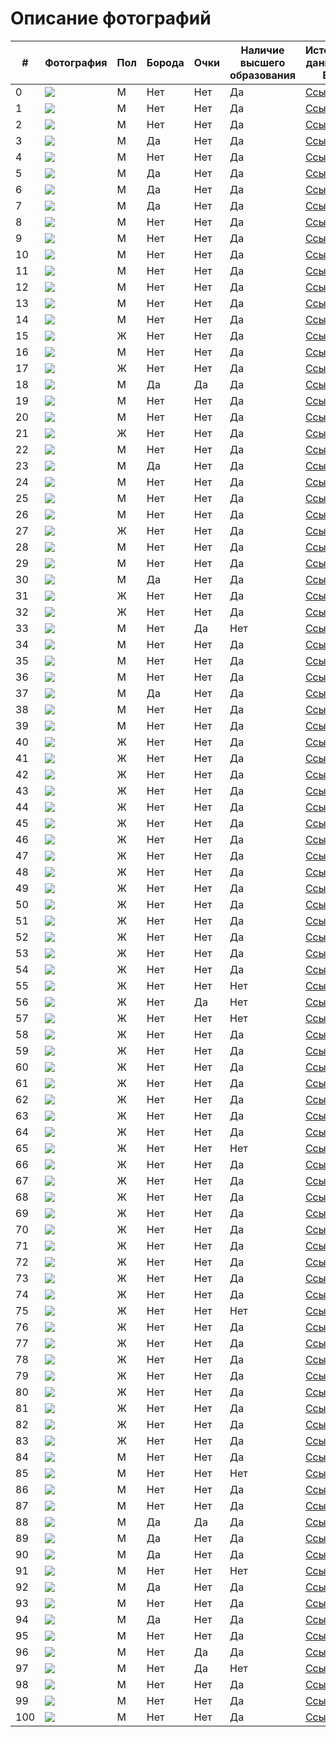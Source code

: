 # Описание фотографий


| # | Фотография | Пол | Борода | Очки | Наличие высшего образования | Источник данных о ВО | Источник фото |
|---|---|---|---|---|---|---|---|
| 0 |![](/Elon_Musk.jpg) | M | Нет | Нет | Да | [Ссылка](https://ru.wikipedia.org/wiki/%D0%9C%D0%B0%D1%81%D0%BA,_%D0%98%D0%BB%D0%BE%D0%BD) | [Ссылка](https://ru.wikipedia.org/wiki/%D0%9C%D0%B0%D1%81%D0%BA,_%D0%98%D0%BB%D0%BE%D0%BD) | 
| 1 |![](/symphony/1.Yuri_Temirkanov.jpg) | M | Нет | Нет | Да | [Ссылка](https://ru.wikipedia.org/wiki/%D0%A2%D0%B5%D0%BC%D0%B8%D1%80%D0%BA%D0%B0%D0%BD%D0%BE%D0%B2,_%D0%AE%D1%80%D0%B8%D0%B9_%D0%A5%D0%B0%D1%82%D1%83%D0%B5%D0%B2%D0%B8%D1%87)  |[Ссылка](https://ru.wikipedia.org/wiki/%D0%A2%D0%B5%D0%BC%D0%B8%D1%80%D0%BA%D0%B0%D0%BD%D0%BE%D0%B2,_%D0%AE%D1%80%D0%B8%D0%B9_%D0%A5%D0%B0%D1%82%D1%83%D0%B5%D0%B2%D0%B8%D1%87) |
| 2 |![](/symphony/2.Yuriy-Simonov.jpg) | M | Нет | Нет | Да | [Ссылка](https://ru.wikipedia.org/wiki/%D0%A1%D0%B8%D0%BC%D0%BE%D0%BD%D0%BE%D0%B2,_%D0%AE%D1%80%D0%B8%D0%B9_%D0%98%D0%B2%D0%B0%D0%BD%D0%BE%D0%B2%D0%B8%D1%87)  |[Ссылка](https://stuki-druki.com/authors/Simonov-Yuriy-dirizher.php) |
| 3 |![](/symphony/3.Filipp_Chizhevsky.jpg) | М | Да | Нет | Да |[Ссылка](https://ru.wikipedia.org/wiki/%D0%A7%D0%B8%D0%B6%D0%B5%D0%B2%D1%81%D0%BA%D0%B8%D0%B9,_%D0%A4%D0%B8%D0%BB%D0%B8%D0%BF%D0%BF_%D0%98%D0%B2%D0%B0%D0%BD%D0%BE%D0%B2%D0%B8%D1%87) |[Ссылка](https://meloman.ru/media/upload/photos/IMG_9061_900%D1%85600.820x350.jpg) |
| 4 |![](/symphony/4.Ukolov.jpg) | М | Нет | Нет | Да |[Ссылка](http://philharmonic.tomsk.ru/ru/2021-10-24-08-53-48/13-infos/6736-2021-09-22-06-54-41) |[Ссылка](https://meloman.ru/media/upload/photos/%D1%83%D0%BA%D0%BE%D0%BB%D0%BE%D0%B2_5R9MOWQ.820x350.jpg) |
| 5 |![](/symphony/5.vadim_repin.jpg) | М | Да | Нет | Да |[Ссылка](https://ru.wikipedia.org/wiki/%D0%A0%D0%B5%D0%BF%D0%B8%D0%BD,_%D0%92%D0%B0%D0%B4%D0%B8%D0%BC_%D0%92%D0%B8%D0%BA%D1%82%D0%BE%D1%80%D0%BE%D0%B2%D0%B8%D1%87) |[Ссылка](https://meloman.ru/media/upload/photos/repin900%D1%85600_Nqpo4Ce.820x350.jpg) |
| 6 |![](/symphony/6.pavel_milukov.jpg) | М | Да | Нет | Да |[Ссылка](https://meloman.ru/performer/pavel-milyukov/) |[Ссылка](https://meloman.ru/performer/pavel-milyukov/) |
| 7 |![](/symphony/7.Valeriy_grohovsky.jpg) | М | Да | Нет | Да |[Ссылка](https://ru.wikipedia.org/wiki/%D0%93%D1%80%D0%BE%D1%85%D0%BE%D0%B2%D1%81%D0%BA%D0%B8%D0%B9,_%D0%92%D0%B0%D0%BB%D0%B5%D1%80%D0%B8%D0%B9_%D0%90%D0%BB%D0%B5%D0%BA%D1%81%D0%B0%D0%BD%D0%B4%D1%80%D0%BE%D0%B2%D0%B8%D1%87) |[Ссылка](https://www.belcanto.ru/grokhovsky.html) |
| 8 |![](/symphony/8.Denis_Matcuev.jpg) | М | Нет | Нет | Да |[Ссылка](https://ru.wikipedia.org/wiki/%D0%9C%D0%B0%D1%86%D1%83%D0%B5%D0%B2,_%D0%94%D0%B5%D0%BD%D0%B8%D1%81_%D0%9B%D0%B5%D0%BE%D0%BD%D0%B8%D0%B4%D0%BE%D0%B2%D0%B8%D1%87) |[Ссылка](https://primamedia.ru/news/991496) |
| 9 |![](/symphony/9.Igor_Butman.jpg) | М | Нет | Нет | Да |[Ссылка](https://ru.wikipedia.org/wiki/%D0%91%D1%83%D1%82%D0%BC%D0%B0%D0%BD,_%D0%98%D0%B3%D0%BE%D1%80%D1%8C_%D0%9C%D0%B8%D1%85%D0%B0%D0%B9%D0%BB%D0%BE%D0%B2%D0%B8%D1%87) |[Ссылка](https://www.interfax.ru/interview/650143) |
| 10 |![](/symphony/10.Dmitry_Masleev.jpg) | М | Нет | Нет | Да |[Ссылка](https://meloman.ru/performer/dmitrij-masleev/) |[Ссылка](https://meloman.ru/performer/dmitrij-masleev/) |
| 11 |![](/symphony/11_Kostya_Volostnov.jpg) | М | Нет | Нет | Да |[Ссылка](https://meloman.ru/performer/konstantin-volostnov/) |[Ссылка](https://meloman.ru/performer/konstantin-volostnov/) |
| 12 |![](/symphony/12.Kniazev-Alexandre.jpg) | М | Нет | Нет | Да |[Ссылка](https://meloman.ru/performer/aleksandr-knyazev/) |[Ссылка](https://meloman.ru/performer/aleksandr-knyazev/) |
| 13 |![](/symphony/13.beresovsky.jpg) | М | Нет | Нет | Да |[Ссылка](https://meloman.ru/performer/boris-berezovskij/) |[Ссылка](https://www.classicalmusicnews.ru/interview/pianist-fatalist-boris-beresovsky/) |
| 14 |![](/symphony/14.Nikita_Boriso-Glebsky.jpg) | М | Нет | Нет | Да |[Ссылка](https://meloman.ru/performer/nikita-borisoglebskij/) |[Ссылка](https://meloman.ru/performer/nikita-borisoglebskij/) |
| 15 |![](/symphony/15.Anna_Toncheva.jpg) | Ж | Нет | Нет | Да |[Ссылка](https://meloman.ru/performer/anna-toncheva/) |[Ссылка](https://www.culture.ru/events/1773069/koncert-anna-toncheva-lira-lyutnya) |
| 16 |![](/symphony/16.Yuriy_Chevin.jpg) | М | Нет | Нет | Да |[Ссылка](https://meloman.ru/performer/yurij-chevin/) |[Ссылка](https://meloman.ru/performer/yurij-chevin/) |
| 17 |![](/symphony/17.Liza_Svetozarova.jpg) | Ж | Нет | Нет | Да |[Ссылка](https://meloman.ru/performer/elizaveta-svetozarova/) |[Ссылка](https://meloman.ru/performer/elizaveta-svetozarova/) |
| 18 |![](/symphony/18.Andrey_Bairamov.jpg) | М | Да | Да | Да |[Ссылка](https://meloman.ru/performer/andrej-bajramov/) |[Ссылка](https://meloman.ru/performer/andrej-bajramov/) |
| 19 |![](/symphony/19.Nikolai_Lugansky.jpg) | М | Нет | Нет | Да |[Ссылка](https://meloman.ru/performer/nikolaj-luganskij/) |[Ссылка](https://meloman.ru/performer/nikolaj-luganskij/) |
| 20 |![](/symphony/20.Valeriy_Polansky.jpg) | М | Нет | Нет | Да |[Ссылка](https://meloman.ru/performer/valerij-polyanskij/) |[Ссылка](https://meloman.ru/performer/valerij-polyanskij/) |
| 21 |![](/symphony/21.Ekaterina_Mechetina.jpg) | Ж | Нет | Нет | Да |[Ссылка](https://meloman.ru/performer/ekaterina-mechetina/) |[Ссылка](https://www.mariinsky.ru/company/orchestra/piano/ekaterina_mechetina/) |
| 22 |![](/symphony/22.Roman_Zorkin.jpg) | М | Нет | Нет | Да |[Ссылка](https://meloman.ru/performer/roman-zorkin/) |[Ссылка](https://meloman.ru/performer/roman-zorkin/) |
| 23 |![](/symphony/23.Artem_Dervoed.jpg) | М | Да | Нет | Да |[Ссылка](https://meloman.ru/performer/artyom-dervoed/) |[Ссылка](https://meloman.ru/performer/artyom-dervoed/) |
| 24 |![](/symphony/24.Dimitri_Illarionov.jpg) | М | Нет | Нет | Да |[Ссылка](https://meloman.ru/performer/dmitrij-illarionov/) |[Ссылка](https://meloman.ru/performer/dmitrij-illarionov/) |
| 25 |![](/symphony/25.Dmitriy_Borodaev.jpg) | М | Нет | Нет | Да |[Ссылка](https://meloman.ru/performer/dmitrij-borodaev/) |[Ссылка](https://meloman.ru/performer/dmitrij-borodaev/) |
| 26 |![](/symphony/26.Dmitriy_Murin.jpg) | М | Нет | Нет | Да |[Ссылка](https://meloman.ru/performer/dmitrij-murin/) |[Ссылка](https://chel.icity.life/afisha/concert/21771-dmitriy-murin) |
| 27 |![](/symphony/27.natalya-sokolovskaya.jpg) | Ж | Нет | Нет | Да |[Ссылка](https://meloman.ru/performer/natalya-sokolovskaya/) |[Ссылка](https://meloman.ru/performer/natalya-sokolovskaya/) |
| 28 |![](/symphony/28.MaximRubtsov.jpg) | М | Нет | Нет | Да |[Ссылка](https://meloman.ru/performer/maksim-rubcov/) |[Ссылка](https://meloman.ru/performer/maksim-rubcov/) |
| 29 |![](/symphony/29.Graf_Murja.png) | М | Нет | Нет | Да |[Ссылка](https://meloman.ru/performer/graf-murzha/) |[Ссылка](https://meloman.ru/performer/graf-murzha/) |
| 30 |![](/symphony/30.Alex_Ramm.jpg) | М | Да | Нет | Да |[Ссылка](https://meloman.ru/performer/aleksandr-ramm/) |[Ссылка](https://meloman.ru/performer/aleksandr-ramm/) |
| 31 |![](/symphony/31.Liza_Borodaeva.jpg) | Ж | Нет | Нет | Да |[Ссылка](https://filarmonia.online/ispolniteli/shabalinaelizaveta.html) |[Ссылка](https://meloman.ru/performer/elizaveta-borodaeva/) |
| 32 |![](/symphony/32.Tatiana_Zorkina.jpg) | Ж | Нет | Нет | Да |[Ссылка](https://14.arts.mos.ru/svedeniya-ob-obrazovatelnoy-organizatsii/structure/zorkina_tatyana_sergeevna/) |[Ссылка](https://meloman.ru/performer/tatyana-zorkina/) |
| 33 |![](/symphony/33.Petr_Akulov.jpg) | М | Нет | Да | Нет |[Ссылка](https://meloman.ru/performer/pyotr-akulov/) |[Ссылка](https://meloman.ru/performer/pyotr-akulov/) |
| 34 |![](/symphony/34.Yaroslav_abaimov.jpg) | М | Нет | Нет | Да |[Ссылка](https://meloman.ru/performer/yaroslav-abaimov/) |[Ссылка](https://meloman.ru/performer/yaroslav-abaimov/) |
| 35 |![](/symphony/35_Nikita_Abrosimov.jpg) | М | Нет | Нет | Да |[Ссылка](https://meloman.ru/performer/nikita-abrosimov/) |[Ссылка](https://meloman.ru/performer/nikita-abrosimov/) |
| 36 |![](/symphony/36.Petr_Aidy.jpg) | М | Нет | Нет | Да |[Ссылка](https://meloman.ru/performer/petr-ajdu/) |[Ссылка](https://meloman.ru/performer/petr-ajdu/) |
| 37 |![](/symphony/37.Boris_Andrianov.jpg) | М | Да | Нет | Да |[Ссылка](https://meloman.ru/performer/boris-andrianov/) |[Ссылка](https://meloman.ru/performer/boris-andrianov/) |
| 38 |![](/symphony/38.Alex_Baharev.jpg) | М | Нет | Нет | Да |[Ссылка](https://meloman.ru/performer/aleksandr-baharev/) |[Ссылка](https://meloman.ru/performer/aleksandr-baharev/) |
| 39 |![](/symphony/39.Mihail_Beznosov.jpg) | М | Нет | Нет | Да |[Ссылка](https://meloman.ru/performer/mihail-beznosov/) |[Ссылка](https://meloman.ru/performer/mihail-beznosov/) |
| 40 |![](/symphony/40.Zoya_Abolic.jpg) | Ж | Нет | Нет | Да |[Ссылка](https://meloman.ru/performer/zoya-abolic/) |[Ссылка](https://meloman.ru/performer/zoya-abolic/) |
| 41 |![](/symphony/41.Vera_Almazova.jpg) | Ж | Нет | Нет | Да |[Ссылка](https://meloman.ru/performer/vera-almazova/) |[Ссылка](https://meloman.ru/performer/vera-almazova/) |
| 42 |![](/symphony/42.katerina-anohina.jpg) | Ж | Нет | Нет | Да |[Ссылка](https://meloman.ru/performer/katerina-anohina/) |[Ссылка](https://meloman.ru/performer/katerina-anohina/) |
| 43 |![](/symphony/43.ilona-ananina.jpg) | Ж | Нет | Нет | Да |[Ссылка](https://meloman.ru/performer/ilona-ananina/) |[Ссылка](https://meloman.ru/performer/ilona-ananina/) |
| 44 |![](/symphony/44.anastasiya-antonova.jpg) | Ж | Нет | Нет | Да |[Ссылка](https://meloman.ru/performer/anastasiya-antonova/) |[Ссылка](https://meloman.ru/performer/anastasiya-antonova/) |
| 45 |![](/symphony/45.lidiya-aristova.jpg) | Ж | Нет | Нет | Да |[Ссылка](https://meloman.ru/performer/lidiya-aristova/) |[Ссылка](https://meloman.ru/performer/lidiya-aristova/) |
| 46 |![](/symphony/46.kseniya-bashmet.jpg) | Ж | Нет | Нет | Да |[Ссылка](https://meloman.ru/performer/kseniya-bashmet/) |[Ссылка](https://meloman.ru/performer/kseniya-bashmet/) |
| 47 |![](/symphony/47.Alexandra_Budo.jpg) | Ж | Нет | Нет | Да |[Ссылка](https://meloman.ru/performer/aleksandra-budo/) |[Ссылка](https://tolstoymuseum.ru/news/2021/03/30/62304/) |
| 48 |![](/symphony/48.anna-buturlina.jpg) | Ж | Нет | Нет | Да |[Ссылка](https://meloman.ru/performer/anna-buturlina/) |[Ссылка](https://meloman.ru/performer/anna-buturlina/) |
| 49 |![](/symphony/49.liliya-gajsina.jpg) | Ж | Нет | Нет | Да |[Ссылка](https://meloman.ru/performer/liliya-gajsina/) |[Ссылка](https://meloman.ru/performer/liliya-gajsina/) |
| 50 |![](/symphony/50.eva-gevorgyan.jpg) | Ж | Нет | Нет | Да |[Ссылка](https://meloman.ru/performer/eva-gevorgyan/) |[Ссылка](https://meloman.ru/performer/eva-gevorgyan/) |
| 51 |![](/symphony/51.HiblaGerzmava.png) | Ж | Нет | Нет | Да |[Ссылка](https://meloman.ru/performer/hibla-gerzmava/) |[Ссылка](https://meloman.ru/performer/hibla-gerzmava/) |
| 52 |![](/symphony/52.aida_garifullina.jpeg) | Ж | Нет | Нет | Да |[Ссылка](https://meloman.ru/performer/aida-garifullina/) |[Ссылка](https://meloman.ru/performer/aida-garifullina/) |
| 53 |![](/symphony/53.lilit-davtyan.jpg) | Ж | Нет | Нет | Да |[Ссылка](https://meloman.ru/performer/lilit-davtyan/) |[Ссылка](https://meloman.ru/performer/lilit-davtyan/) |
| 54 |![](/symphony/54.ekaterina-derzhavina.jpg) | Ж | Нет | Нет | Да |[Ссылка](https://meloman.ru/performer/ekaterina-derzhavina/) |[Ссылка](https://meloman.ru/performer/ekaterina-derzhavina/) |
| 55 |![](/symphony/55.vera-danilina.jpg) | Ж | Нет | Нет | Нет|[Ссылка](https://meloman.ru/performer/vera-danilina/) |[Ссылка](https://meloman.ru/performer/vera-danilina/) |
| 56 |![](/symphony/56.masha_zaitseva.jpg) | Ж | Нет | Да | Нет|[Ссылка](https://meloman.ru/performer/mariya-zajceva/) |[Ссылка](https://arslongafest.com/participants/mzaitseva) |
| 57 |![](/symphony/57.olga-ivanenko.jpg) | Ж | Нет | Нет | Нет|[Ссылка](https://meloman.ru/performer/olga-ivanenko/) |[Ссылка](https://meloman.ru/performer/olga-ivanenko/) |
| 58 |![](/symphony/58.dilyara-idrisova.jpg) | Ж | Нет | Нет | Да |[Ссылка](https://meloman.ru/performer/dilyara-idrisova/) |[Ссылка](https://meloman.ru/performer/dilyara-idrisova/) |
| 59 |![](/symphony/59.daria_ziatdinova.jpg) | Ж | Нет | Нет | Да |[Ссылка](https://meloman.ru/performer/dariya-ziatdinova/) |[Ссылка](https://quicktickets.ru/kostroma-gubernskij-simfonicheskij-orkestr/e3) |
| 60 |![](/symphony/60.tatyana-zinoveva.jpg) | Ж | Нет | Нет | Да |[Ссылка](https://meloman.ru/performer/tatyana-zinoveva/) |[Ссылка](https://meloman.ru/performer/tatyana-zinoveva/) |
| 61 |![](/symphony/61.viktoriya-zaharova.jpg) | Ж | Нет | Нет | Да |[Ссылка](https://meloman.ru/performer/viktoriya-zaharova/) |[Ссылка](https://meloman.ru/performer/viktoriya-zaharova/) |
| 62 |![](/symphony/62.darya-zykova.jpg) | Ж | Нет | Нет | Да |[Ссылка](https://meloman.ru/performer/darya-zykova/) |[Ссылка](https://meloman.ru/performer/darya-zykova/) |
| 63 |![](/symphony/63.Marina_Katarjnova.png) | Ж | Нет | Нет | Да |[Ссылка](https://meloman.ru/performer/marina-katarzhnova) |[Ссылка](http://fisii.ru/katarzhnova) | 
| 64 |![](/symphony/64.kalinova_o.jpg) | Ж | Нет | Нет | Да |[Ссылка](https://meloman.ru/performer/olga-kalinova/) |[Ссылка](http://www.mosconsv.ru/ru/person.aspx?id=37237) |
| 65 |![](/symphony/65.anna-katenina.jpg) | Ж | Нет | Нет | Нет|[Ссылка](https://meloman.ru/performer/anna-katenina/) |[Ссылка](https://meloman.ru/performer/anna-katenina/) |
| 66 |![](/symphony/66.anastasiya-kobekina.jpg) | Ж | Нет | Нет | Да |[Ссылка](https://meloman.ru/performer/anastasiya-kobekina/) |[Ссылка](https://meloman.ru/performer/anastasiya-kobekina/) |
| 67 |![](/symphony/67.marina-rubinshtejn.jpg) | Ж | Нет | Нет | Да |[Ссылка](https://meloman.ru/performer/marina-rubinshtejn/) |[Ссылка](https://meloman.ru/performer/marina-rubinshtejn/) |
| 68 |![](/symphony/68.mariya-slashyova.jpeg) | Ж | Нет | Нет | Да |[Ссылка](https://meloman.ru/performer/mariya-slashyova/) |[Ссылка](https://meloman.ru/performer/mariya-slashyova/) |
| 69 |![](/symphony/69.Yulia_Kuprianova.jpg) | Ж | Нет | Нет | Да |[Ссылка](https://www.mosconsv.ru/ru/person.aspx?id=136430) |[Ссылка](https://www.mosconsv.ru/ru/person.aspx?id=136430) |
| 70 |![](/symphony/70.agunda-kulaeva.jpg) | Ж | Нет | Нет | Да |[Ссылка](https://meloman.ru/performer/agunda-kulaeva/) |[Ссылка](https://meloman.ru/performer/agunda-kulaeva/) |
| 71 |![](/symphony/71.nina-kupriyanova.jpg) | Ж | Нет | Нет | Да |[Ссылка](https://meloman.ru/performer/nina-kupriyanova/) |[Ссылка](https://meloman.ru/performer/nina-kupriyanova/) |
| 72 |![](/symphony/72.tatyana-levina.jpg) | Ж | Нет | Нет | Да |[Ссылка](https://meloman.ru/performer/tatyana-levina/) |[Ссылка](https://meloman.ru/performer/tatyana-levina/) |
| 73 |![](/symphony/73.yuliya-mazurova.jpg) | Ж | Нет | Нет | Да |[Ссылка](https://meloman.ru/performer/yuliya-mazurova/) |[Ссылка](https://meloman.ru/performer/yuliya-mazurova/) |
| 74 |![](/symphony/74.galina-malyan.jpg) | Ж | Нет | Нет | Да |[Ссылка](https://meloman.ru/performer/galina-malyan/) |[Ссылка](https://meloman.ru/performer/galina-malyan/) |
| 75 |![](/symphony/75.Maria_Marusina.jpeg) | Ж | Нет | Нет | Нет|[Ссылка](https://meloman.ru/performer/mariya-marusina/) |[Ссылка](https://tariverdiev.music.mos.ru/other/calendar-of-events/detail/1647661.html) |
| 76 |![](/symphony/76.anastasiya-mahamendrikova.jpg) | Ж | Нет | Нет | Да |[Ссылка](https://meloman.ru/performer/anastasiya-mahamendrikova/) |[Ссылка](https://meloman.ru/performer/anastasiya-mahamendrikova/) |
| 77 |![](/symphony/77.olga-putkova.jpg) | Ж | Нет | Нет | Да |[Ссылка](https://meloman.ru/performer/olga-putkova/) |[Ссылка](https://meloman.ru/performer/olga-putkova/) |
| 78 |![](/symphony/78.ekaterina-mironova.jpg) | Ж | Нет | Нет | Да |[Ссылка](https://meloman.ru/performer/ekaterina-mironova/) |[Ссылка](https://meloman.ru/performer/ekaterina-mironova/) |
| 79 |![](/symphony/79.malika-muhitdinova.jpg) | Ж | Нет | Нет | Да |[Ссылка](https://meloman.ru/performer/malika-muhitdinova/) |[Ссылка](https://meloman.ru/performer/malika-muhitdinova/) |
| 80 |![](/symphony/80.ekaterina-nahabceva.jpg) | Ж | Нет | Нет | Да |[Ссылка](https://meloman.ru/performer/ekaterina-nahabceva/) |[Ссылка](https://meloman.ru/performer/ekaterina-nahabceva/) |
| 81 |![](/symphony/81.yuliya-nikanorova.jpg) | Ж | Нет | Нет | Да |[Ссылка](https://meloman.ru/performer/yuliya-nikanorova/) |[Ссылка](https://meloman.ru/performer/yuliya-nikanorova/) |
| 82 |![](/symphony/82.polina-osetinskaya.jpg) | Ж | Нет | Нет | Да |[Ссылка](https://meloman.ru/performer/polina-osetinskaya/) |[Ссылка](https://meloman.ru/performer/polina-osetinskaya/) |
| 83 |![](/symphony/83.yuliana-padalko.jpg) | Ж | Нет | Нет | Да |[Ссылка](https://meloman.ru/performer/yuliana-padalko/) |[Ссылка](https://meloman.ru/performer/yuliana-padalko/) |
| 84 |![](/symphony/84.oleg-bugaev.jpg) | М | Нет | Нет | Да |[Ссылка](https://meloman.ru/performer/oleg-bugaev/) |[Ссылка](https://meloman.ru/performer/oleg-bugaev/) |
| 85 |![](/symphony/85.timofej-vladimirov.jpg) | М | Нет | Нет | Нет|[Ссылка](https://meloman.ru/performer/timofej-vladimirov/) |[Ссылка](https://meloman.ru/performer/timofej-vladimirov/) |
| 86 |![](/symphony/86.andrej-dubov.jpg) | М | Нет | Нет | Да |[Ссылка](https://meloman.ru/performer/andrej-dubov/) |[Ссылка](https://meloman.ru/performer/andrej-dubov/) |
| 87 |![](/symphony/87.valerij-zhavoronkov.jpg) | М | Нет | Нет | Да |[Ссылка](https://meloman.ru/performer/valerij-zhavoronkov/) |[Ссылка](https://meloman.ru/performer/valerij-zhavoronkov/) |
| 88 |![](/symphony/88.aleksandr-zinger.jpg) | М| Да | Да | Да |[Ссылка](https://meloman.ru/performer/aleksandr-zinger/) |[Ссылка](https://meloman.ru/performer/aleksandr-zinger/) |
| 89 |![](/symphony/89.Andrey_Ivanov.jpg) | М| Да | Нет | Да |[Ссылка](https://meloman.ru/performer/andrej-ivanov/) |[Ссылка](https://meloman.ru/performer/andrej-ivanov/) |
| 90 |![](/symphony/90.Mihail_Ivanovjpg.jpg) | М| Да | Нет | Да |[Ссылка](https://meloman.ru/performer/mihail-ivanov/) |[Ссылка](https://meloman.ru/performer/mihail-ivanov/) |
| 91 |![](/symphony/91.ravil-islyamov.jpg) | М | Нет | Нет | Нет|[Ссылка](https://meloman.ru/performer/ravil-islyamov/) |[Ссылка](https://meloman.ru/performer/ravil-islyamov/) |
| 92 |![](/symphony/92.rustam-komachkov.jpg) | М| Да | Нет | Да |[Ссылка](https://meloman.ru/performer/rustam-komachkov/) |[Ссылка](https://meloman.ru/performer/rustam-komachkov/) |
| 93 |![](/symphony/93.pyotr-laul.jpg) | М | Нет | Нет | Да |[Ссылка](https://meloman.ru/performer/pyotr-laul/) |[Ссылка](https://meloman.ru/performer/pyotr-laul/) |
| 94 |![](/symphony/94.nikolaj-lgovskij.jpg) | М| Да | Нет | Да |[Ссылка](https://meloman.ru/performer/nikolaj-lgovskij/) |[Ссылка](https://meloman.ru/performer/nikolaj-lgovskij/) |
| 95 |![](/symphony/95.rovshan-mamedkuliev.jpg) | М | Нет | Нет | Да |[Ссылка](https://meloman.ru/performer/rovshan-mamedkuliev/) |[Ссылка](https://meloman.ru/performer/rovshan-mamedkuliev/) |
| 96 |![](/symphony/96.nikolaj-medvedev.jpg) | М | Нет | Да | Да |[Ссылка](https://meloman.ru/performer/nikolaj-medvedev/) |[Ссылка](https://meloman.ru/performer/nikolaj-medvedev/) |
| 97 |![](/symphony/97.egor-oparin.jpg) | М | Нет | Да | Нет|[Ссылка](https://meloman.ru/performer/egor-oparin/) |[Ссылка](https://meloman.ru/performer/egor-oparin/) |
| 98 |![](/symphony/98.poltavskiy_sergey.jpg) | М | Нет | Нет | Да |[Ссылка](https://meloman.ru/performer/sergej-poltavskij/) |[Ссылка](https://meloman.ru/performer/sergej-poltavskij/) |
| 99 |![](/symphony/99.anton-rumyancev.jpg) | М | Нет | Нет | Да |[Ссылка](https://meloman.ru/performer/anton-rumyancev/) |[Ссылка](https://meloman.ru/performer/anton-rumyancev/) |
| 100 |![](/symphony/100.vladimir-spivakov.jpg) | М | Нет | Нет | Да |[Ссылка](https://meloman.ru/performer/vladimir-spivakov/) |[Ссылка](https://meloman.ru/performer/vladimir-spivakov/) |
